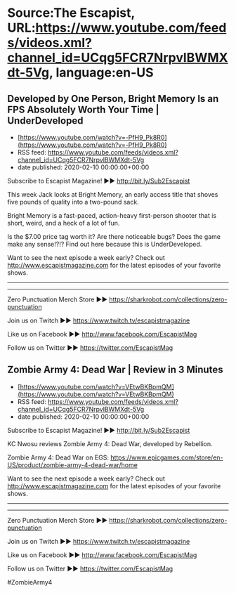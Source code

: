 # Source:The Escapist, URL:https://www.youtube.com/feeds/videos.xml?channel_id=UCqg5FCR7NrpvlBWMXdt-5Vg, language:en-US

## Developed by One Person, Bright Memory Is an FPS Absolutely Worth Your Time | UnderDeveloped
 - [https://www.youtube.com/watch?v=-PfH9_Pk8R0](https://www.youtube.com/watch?v=-PfH9_Pk8R0)
 - RSS feed: https://www.youtube.com/feeds/videos.xml?channel_id=UCqg5FCR7NrpvlBWMXdt-5Vg
 - date published: 2020-02-10 00:00:00+00:00

Subscribe to Escapist Magazine! ►► http://bit.ly/Sub2Escapist

This week Jack looks at Bright Memory, an early access title that shoves five pounds of quality into a two-pound sack.

Bright Memory is a fast-paced, action-heavy first-person shooter that is short, weird, and a heck of a lot of fun.

Is the $7.00 price tag worth it? Are there noticeable bugs? Does the game make any sense!?!? Find out here because this is UnderDeveloped.

Want to see the next episode a week early? Check out http://www.escapistmagazine.com for the latest episodes of your favorite shows.

---



---


Zero Punctuation Merch Store ►► https://sharkrobot.com/collections/zero-punctuation 

Join us on Twitch ►► https://www.twitch.tv/escapistmagazine 

Like us on Facebook ►► http://www.facebook.com/EscapistMag

Follow us on Twitter ►► https://twitter.com/EscapistMag

## Zombie Army 4: Dead War | Review in 3 Minutes
 - [https://www.youtube.com/watch?v=VEtwBKBpmQM](https://www.youtube.com/watch?v=VEtwBKBpmQM)
 - RSS feed: https://www.youtube.com/feeds/videos.xml?channel_id=UCqg5FCR7NrpvlBWMXdt-5Vg
 - date published: 2020-02-10 00:00:00+00:00

Subscribe to Escapist Magazine! ►► http://bit.ly/Sub2Escapist

KC Nwosu reviews Zombie Army 4: Dead War, developed by Rebellion.

Zombie Army 4: Dead War on EGS: https://www.epicgames.com/store/en-US/product/zombie-army-4-dead-war/home

Want to see the next episode a week early? Check out http://www.escapistmagazine.com for the latest episodes of your favorite shows.

---



---


Zero Punctuation Merch Store ►► https://sharkrobot.com/collections/zero-punctuation 

Join us on Twitch ►► https://www.twitch.tv/escapistmagazine 

Like us on Facebook ►► http://www.facebook.com/EscapistMag

Follow us on Twitter ►► https://twitter.com/EscapistMag

#ZombieArmy4

